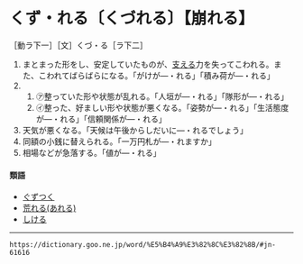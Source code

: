 # くず・れる〔くづれる〕【崩れる】

［動ラ下一］［文］くづ・る［ラ下二］
1.  まとまった形をし、安定していたものが、[支える](ささえる（支える）)力を失ってこわれる。また、こわれてばらばらになる。「がけが―・れる」「積み荷が―・れる」
2.      
    1.  ㋐整っていた形や状態が乱れる。「人垣が―・れる」「隊形が―・れる」        
    2.  ㋑整った、好ましい形や状態が悪くなる。「姿勢が―・れる」「生活態度が―・れる」「信頼関係が―・れる」
3. 天気が悪くなる。「天候は午後からしだいに―・れるでしょう」
4. 同額の小銭に替えられる。「一万円札が―・れますか」
5. 相場などが急落する。「値が―・れる」
    

#### 類語

-   [ぐずつく](https://dictionary.goo.ne.jp/word/%E6%84%9A%E5%9B%B3%E3%81%A4%E3%81%8F/#jn-61506)
-   [荒れる(あれる)](https://dictionary.goo.ne.jp/word/%E8%8D%92%E3%82%8C%E3%82%8B/#jn-8046)
-   [しける](https://dictionary.goo.ne.jp/word/%E6%99%82%E5%8C%96%E3%82%8B/#jn-95543)

---
`https://dictionary.goo.ne.jp/word/%E5%B4%A9%E3%82%8C%E3%82%8B/#jn-61616`